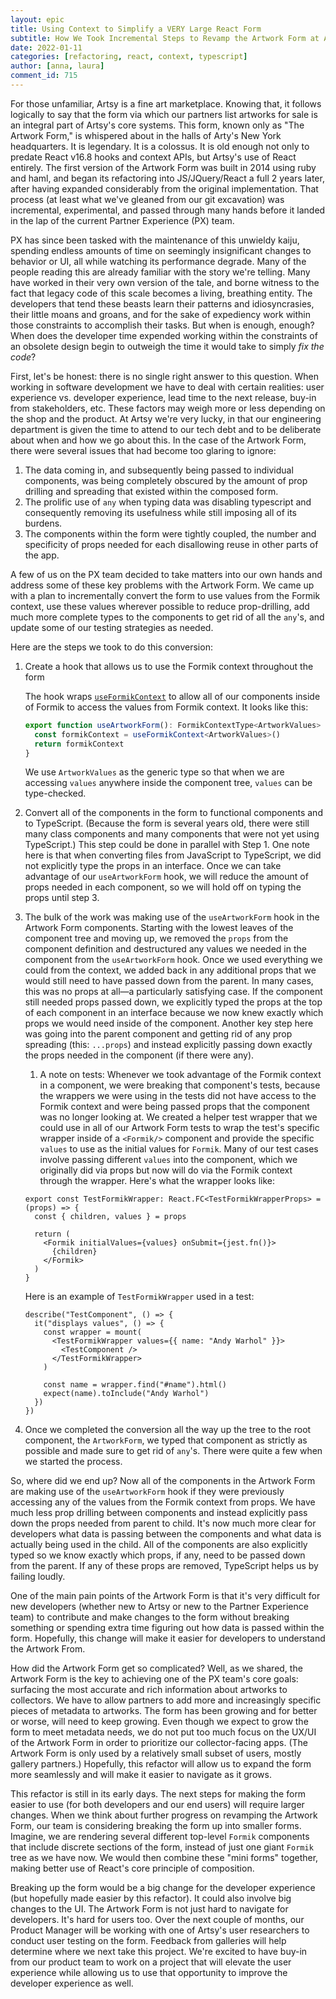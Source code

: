 ```yaml
---
layout: epic
title: Using Context to Simplify a VERY Large React Form
subtitle: How We Took Incremental Steps to Revamp the Artwork Form at Artsy
date: 2022-01-11
categories: [refactoring, react, context, typescript]
author: [anna, laura]
comment_id: 715
---
```


For those unfamiliar, Artsy is a fine art marketplace. Knowing that, it follows logically to say that the form via
which our partners list artworks for sale is an integral part of Artsy's core systems. This form, known only as
"The Artwork Form," is whispered about in the halls of Arty's New York headquarters. It is legendary. It is a
colossus. It is old enough not only to predate React v16.8 hooks and context APIs, but Artsy's use of React
entirely. The first version of the Artwork Form was built in 2014 using ruby and haml, and began its refactoring
into JS/JQuery/React a full 2 years later, after having expanded considerably from the original implementation.
That process (at least what we've gleaned from our git excavation) was incremental, experimental, and passed
through many hands before it landed in the lap of the current Partner Experience (PX) team.

<!-- more -->

PX has since been tasked with the maintenance of this unwieldy kaiju, spending endless amounts of time on seemingly
insignificant changes to behavior or UI, all while watching its performance degrade. Many of the people reading
this are already familiar with the story we're telling. Many have worked in their very own version of the tale, and
borne witness to the fact that legacy code of this scale becomes a living, breathing entity. The developers that
tend these beasts learn their patterns and idiosyncrasies, their little moans and groans, and for the sake of
expediency work within those constraints to accomplish their tasks. But when is enough, enough? When does the
developer time expended working within the constraints of an obsolete design begin to outweigh the time it would
take to simply _fix_ _the code_?

First, let's be honest: there is no single right answer to this question. When working in software development we
have to deal with certain realities: user experience vs. developer experience, lead time to the next release,
buy-in from stakeholders, etc. These factors may weigh more or less depending on the shop and the product. At Artsy
we're very lucky, in that our engineering department is given the time to attend to our tech debt and to be
deliberate about when and how we go about this. In the case of the Artwork Form, there were several issues that had
become too glaring to ignore:

1. The data coming in, and subsequently being passed to individual components, was being completely obscured by the
   amount of prop drilling and spreading that existed within the composed form.
2. The prolific use of `any` when typing data was disabling typescript and consequently removing its usefulness
   while still imposing all of its burdens.
3. The components within the form were tightly coupled, the number and specificity of props needed for each
   disallowing reuse in other parts of the app.

A few of us on the PX team decided to take matters into our own hands and address some of these key problems with
the Artwork Form. We came up with a plan to incrementally convert the form to use values from the Formik context,
use these values wherever possible to reduce prop-drilling, add much more complete types to the components to get
rid of all the `any`'s, and update some of our testing strategies as needed.

Here are the steps we took to do this conversion:

1. Create a hook that allows us to use the Formik context throughout the form

   The hook wraps [`useFormikContext`](https://formik.org/docs/api/useFormikContext) to allow all of our components
   inside of Formik to access the values from Formik context. It looks like this:

   ```typescript
   export function useArtworkForm(): FormikContextType<ArtworkValues> {
     const formikContext = useFormikContext<ArtworkValues>()
     return formikContext
   }
   ```

   We use `ArtworkValues` as the generic type so that when we are accessing `values` anywhere inside the component
   tree, `values` can be type-checked.

2. Convert all of the components in the form to functional components and to TypeScript. (Because the form is
   several years old, there were still many class components and many components that were not yet using
   TypeScript.) This step could be done in parallel with Step 1. One note here is that when converting files from
   JavaScript to TypeScript, we did not explicitly type the props in an interface. Once we can take advantage of
   our `useArtworkForm` hook, we will reduce the amount of props needed in each component, so we will hold off on
   typing the props until step 3.
3. The bulk of the work was making use of the `useArtworkForm` hook in the Artwork Form components. Starting with
   the lowest leaves of the component tree and moving up, we removed the `props` from the component definition and
   destructured any values we needed in the component from the `useArtworkForm` hook. Once we used everything we
   could from the context, we added back in any additional props that we would still need to have passed down from
   the parent. In many cases, this was no props at all—a particularly satisfying case. If the component still
   needed props passed down, we explicitly typed the props at the top of each component in an interface because we
   now knew exactly which props we would need inside of the component. Another key step here was going into the
   parent component and getting rid of any prop spreading (this: `...props`) and instead explicitly passing down
   exactly the props needed in the component (if there were any).

   1. A note on tests: Whenever we took advantage of the Formik context in a component, we were breaking that
      component's tests, because the wrappers we were using in the tests did not have access to the Formik context
      and were being passed props that the component was no longer looking at. We created a helper test wrapper
      that we could use in all of our Artwork Form tests to wrap the test's specific wrapper inside of a
      `<Formik/>` component and provide the specific `values` to use as the initial values for `Formik`. Many of
      our test cases involve passing different `values` into the component, which we originally did via props but
      now will do via the Formik context through the wrapper. Here's what the wrapper looks like:

   ```tsx
   export const TestFormikWrapper: React.FC<TestFormikWrapperProps> = (props) => {
     const { children, values } = props

     return (
       <Formik initialValues={values} onSubmit={jest.fn()}>
         {children}
       </Formik>
     )
   }
   ```

   Here is an example of `TestFormikWrapper` used in a test:

   ```tsx
   describe("TestComponent", () => {
     it("displays values", () => {
       const wrapper = mount(
         <TestFormikWrapper values={{ name: "Andy Warhol" }}>
           <TestComponent />
         </TestFormikWrapper>
       )

       const name = wrapper.find("#name").html()
       expect(name).toInclude("Andy Warhol")
     })
   })
   ```

4. Once we completed the conversion all the way up the tree to the root component, the `ArtworkForm`, we typed that
   component as strictly as possible and made sure to get rid of `any`'s. There were quite a few when we started
   the process.

So, where did we end up? Now all of the components in the Artwork Form are making use of the `useArtworkForm` hook
if they were previously accessing any of the values from the Formik context from props. We have much less prop
drilling between components and instead explicitly pass down the props needed from parent to child. It's now much
more clear for developers what data is passing between the components and what data is actually being used in the
child. All of the components are also explicitly typed so we know exactly which props, if any, need to be passed
down from the parent. If any of these props are removed, TypeScript helps us by failing loudly.

One of the main pain points of the Artwork Form is that it's very difficult for new developers (whether new to
Artsy or new to the Partner Experience team) to contribute and make changes to the form without breaking something
or spending extra time figuring out how data is passed within the form. Hopefully, this change will make it easier
for developers to understand the Artwork From.

How did the Artwork Form get so complicated? Well, as we shared, the Artwork Form is the key to achieving one of
the PX team's core goals: surfacing the most accurate and rich information about artworks to collectors. We have to
allow partners to add more and increasingly specific pieces of metadata to artworks. The form has been growing and
for better or worse, will need to keep growing. Even though we expect to grow the form to meet metadata needs, we
do not put too much focus on the UX/UI of the Artwork Form in order to prioritize our collector-facing apps. (The
Artwork Form is only used by a relatively small subset of users, mostly gallery partners.) Hopefully, this refactor
will allow us to expand the form more seamlessly and will make it easier to navigate as it grows.

This refactor is still in its early days. The next steps for making the form easier to use (for both developers and our
end users) will require larger changes. When we think about further progress on revamping the Artwork Form, our
team is considering breaking the form up into smaller forms. Imagine, we are rendering several different top-level
`Formik` components that include discrete sections of the form, instead of just one giant `Formik` tree as we have
now. We would then combine these "mini forms" together, making better use of React's core principle of composition.

Breaking up the form would be a big change for the developer experience (but hopefully made easier by this
refactor). It could also involve big changes to the UI. The Artwork Form is not just hard to navigate for
developers. It's hard for users too. Over the next couple of months, our Product Manager will be working with one
of Artsy's user researchers to conduct user testing on the form. Feedback from galleries will help determine where
we next take this project. We're excited to have buy-in from our product team to work on a project that will
elevate the user experience while allowing us to use that opportunity to improve the developer experience as well.


